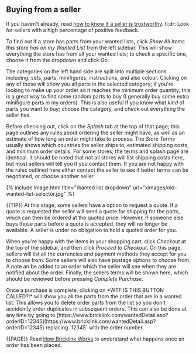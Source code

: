 ## Buying from a seller

<div class="alert alert-warning"> 
If you haven't already, read <a class=".alert-link" href="/buying-parts-from-a-wanted-list">how to know if a seller is trustworthy</a>. tl;dr: Look for sellers with a high percentage of positive feedback.
</div>

To find out if a store has parts from your wanted lists, click *Show All Items this store has on my Wanted List* from the left sidebar. This will show everything the store has from all your wanted lists; to check a specific one, choose it from the dropdown and click *Go*.

The categories on the left hand side are split into multiple sections including: sets, parts, minifigures, instructions, and also colour. Clicking on any of these will show you all parts in the selected category; if you're looking to make up your order so it reaches the minimum order quantity, this is a great way to find some random parts to buy (I generally buy some extra minifigure parts in my orders). This is also useful if you know what *kind* of parts you want to buy; choose the category, and check out everything the seller has.

Before checking out, click on the *Splash* tab at the top of that page; this page outlines any rules about ordering the seller might have, as well as an estimate of how long an order might take to process. The *Store Terms* usually shows which countries the seller ships to, estimated shipping costs, and minimum order details. For some stores, the terms and splash page are identical. It should be noted that not all stores will list shipping costs here, but most sellers will tell you if you contact them. If you are not happy with the rules outlined here either contact the seller to see if better terms can be negotiated, or choose another seller.

{% include image.html
    title="Wanted list dropdown"
    url="ximages/old-wanted-list-selector.jpg"
%}

{{TIP}} At this stage, some sellers have a option to request a quote. If a quote is requested the seller will send a quote for shipping for the parts, which can then be ordered at the quoted price. However, if someone else buys those parts before a quote is accepted, they will no longer be available. A seller is under no obligation to hold a quoted order for you.

When you're happy with the items in your shopping cart, click *Checkout* at the top of the sidebar, and then click *Proceed to Checkout*. On this page, sellers will list all the currencies and payment methods they accept for you to choose from. Some sellers will also have postage options to choose from. A note an be added to an order which the seller will see when they are notified about the order. Finally, the sellers terms will be shown here, which should be reviewed before pressing *Complete Purchase*.

<div class="alert alert-warning"> 
Once a purchase is complete, clicking on *WTF IS THIS BUTTON CALLED?!* will show you all the parts from the order that are in a wanted list. This allows you to delete order parts from the list so you don't accidently order duplicates in subsequent orders. This can also be done at any time by going to [https://www.bricklink.com/wantedDetail.asp?orderID=12345](https://www.bricklink.com/wantedDetail.asp?orderID=12345) replacing `12345` with the order number.
</div>

{{PAGE}} Read [How Bricklink Works](/how-bricklink-works) to understand what happens once an order has been placed.





